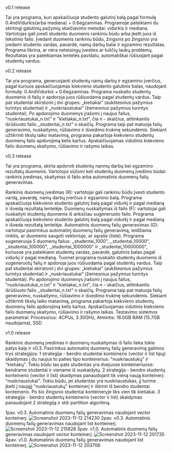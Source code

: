 v0.1 release

Tai yra programa, kuri apskaičiuoja studento galutinį balą pagal formulę 0.4ndVidurkis(arba mediana) + 0.6egzaminas. Programoje pateikiami du skirtingi galutinių pažymių skaičiavimo metodai: vidurkis ir mediana. Vartotojas gali įvesti studento duomenis rankiniu būdu arba įkelti juos iš tekstinio failo. Įvedant duomenis rankiniu būdu, žingsnis po žingsnio yra įvedami studento vardas, pavardė, namų darbų balai ir egzamino rezultatas. Programa tikrina, ar nėra neteisingų įvesties ar tuščių laukų problemų. Rezultatas yra pateikiamas lentelės pavidalu, automatiškai rūšiuojant pagal studentų vardus.

v0.2 release

Tai yra programa, generuojanti studentų namų darbų ir egzamino įverčius, pagal kuriuos apskaičiuojamas kiekvieno studento galutinis balas, naudojant formulę: 0.4ndVidurkis + 0.6egzaminas. Programa nuskaito studentų duomenis iš failų ir apdoroja juos rūšiuodama pagal studentų vardus. Taip pat studentai skirstomi į dvi grupes: „kietiakai“ (aukštesnius pažymius turintys studentai) ir „nuskriaustukai“ (žemesnius pažymius turintys studentai). Po apdorojimo duomenys įrašomi į naujus failus, "nuskriaustukai_n.txt" ir "kietiakai_n.txt", čia n - skaičius, atitinkantis išrūšiuoto failo ,,studentai_n.txt" n skaičių. Programa taip pat matuoja failų generavimo, nuskaitymo, rūšiavimo ir išvedimo trukmę sekundėmis. Siekiant užtikrinti tikslų laiko matavimą, programa pakartoja kiekvieno studentų duomenų failo apdorojimą kelis kartus. Apskaičiuojamas vidutinis kiekvieno failo duomenų skaitymo, rūšiavimo ir rašymo laikas.

v0.3 release

Tai yra programa, skirta apdoroti studentų nanmų darbų bei egzamino rezultatų duomenis. Vartotojui siūlomi keli studentų duomenų įvedimo būdai: rankinis įvedimas, skaitymas iš failo arba automatinis duomenų failų generavimas.

Rankinis duomenų įvedimas (R): vartotojai gali rankiniu būdu įvesti studento vardą, pavardę, namų darbų įverčius ir egzamino balą. Programa apskaičiuoja kiekvieno studento galutinį balą pagal vidurkį ir pagal medianą ir išvedą rezultatą lentelėje.
Duomenų nuskaitymas iš failo (F): vartotojai gali nuskaityti studentų duomenis iš anksčiau sugeneruoto failo. Programa apskaičiuoja kiekvieno studento galutinį balą pagal vidurkį ir pagal medianą ir išveda rezultatą lentelėje.
Automatinis duomenų failų generavimas (G): vartotojui pasirinkus automatinį duomenų failų generavimą, leidžiama rinktis, ar duomenis saugoti vektoriuje, ar sąraše (liste). Programa sugeneruoja 5 duomenų failus: ,,studentai_1000", ,,studentai_10000", ,,studentai_100000", ,,studentai_1000000" ir ,,studentai_10000000", kuriuose yra pateikiami studentų vardas, pavardė, galutinis balas pagal vidurkį ir pagal medianą. Tuomet programa nuskaito studentų duomenis iš sugeneruotų failų ir apdoroja juos rūšiuodama pagal studentų vardus. Taip pat studentai skirstomi į dvi grupes: „kietiakai“ (aukštesnius pažymius turintys studentai) ir „nuskriaustukai“ (žemesnius pažymius turintys studentai). Po apdorojimo duomenys įrašomi į naujus failus, "nuskriaustukai_n.txt" ir "kietiakai_n.txt", čia n - skaičius, atitinkantis išrūšiuoto failo ,,studentai_n.txt" n skaičių. Programa taip pat matuoja failų generavimo, nuskaitymo, rūšiavimo ir išvedimo trukmę sekundėmis. Siekiant užtikrinti tikslų laiko matavimą, programa pakartoja kiekvieno studentų duomenų failo apdorojimą kelis kartus. Apskaičiuojamas vidutinis kiekvieno failo duomenų skaitymo, rūšiavimo ir rašymo laikas.
Testavimo sistemos parametrai: Procesorius: 4CPUs, 3.30GHz, Atmintis: 16.0GB RAM (15.7GB naudojama), SSD


v1.0 release

Rankinis duomenų įvedimas ir duomenų nuskaitymas iš failo lieka tokie patys kaip ir v0.3. 
Pasirinkus automatinį duomenų failų generavimą galimos trys strategijos: 1 strategija - bendro studentai konteinerio (vector ir list tipų) skaidymas į du naujus to paties tipo konteinerius: "nuskriaustukų" ir "kietiakų". Tokiu būdu tas pats studentas yra dvejuose konteineriuose: bendrame studentai ir viename iš suskaidytų. 2 strategija - bendro studentų konteinerio (vector ir list) skaidymas panaudojant tik vieną naują konteinerį: "nuskriaustukai". Tokiu būdu, jei studentas yra nuskriaustukas, jį turime įkelti į naująjį "nuskriaustukų" konteinerį ir ištrinti iš bendro studentai konteinerio. Po šio žingsnio studentai konteineryje liks vien tik kietiakai. 3 strategija - bendro studentų konteinerio (vector ir list) skaidymas panaudojant 2 strategiją ir std::partition algoritmą.

1pav. v0.3. Automatinis duomenų failų generavimas naudojant vector konteinerį.
![Screenshot 2023-11-12 214230](https://github.com/emabrau/EB1/assets/144418033/172499e6-8c5b-4a9a-80db-96f44ca39f22)
2pav. v0.3. Automatinis duomenų failų generavimas naudojant list konteinerį.
![Screenshot 2023-11-12 215828](https://github.com/emabrau/EB1/assets/144418033/4178d7fa-b30f-4649-a98d-50d776591fd8)
3pav. v1.0. Automatinis duomenų failų generavimas naudojant vector konteinerį.
![Screenshot 2023-11-12 201735](https://github.com/emabrau/EB1/assets/144418033/ba287f5f-cb52-48ce-a822-1d4202a0b6f3)
4pav. v1.0. Automatinis duomenų failų generavimas naudojant list konteinerį.
![Screenshot 2023-11-12 203706](https://github.com/emabrau/EB1/assets/144418033/f8b119e7-917b-40c3-85e0-0ea1777e5343)



